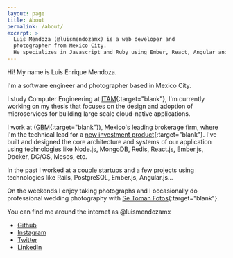```yaml
---
layout: page
title: About
permalink: /about/
excerpt: >
  Luis Mendoza (@luismendozamx) is a web developer and
  photographer from Mexico City.
  He specializes in Javascript and Ruby using Ember, React, Angular and Rails.
---
```


Hi! My name is Luis Enrique Mendoza.

I'm a software engineer and photographer based in Mexico City.

I study Computer Engineering at [ITAM](https://en.wikipedia.org/wiki/Instituto_Tecnol%C3%B3gico_Aut%C3%B3nomo_de_M%C3%A9xico){:target="blank"}, I'm currently working on my thesis that focuses on the design and adoption of microservices for building large scale cloud-native applications. 

I work at ([GBM](http://gbm.com.mx/){:target="blank"}), Mexico's leading brokerage firm, where I'm the technical lead for a [new investment product](https://investify.mx){:target="blank"}. I've built and designed the core architecture and systems of our application using technologies like Node.js, MongoDB, Redis, React.js, Ember.js, Docker, DC/OS, Mesos, etc.

In the past I worked at a [couple](https://www.mercadoni.com.mx) [startups](http://yabit.io/) and a few projects using technologies like Rails, PostgreSQL, Ember.js, Angular.js...

On the weekends I enjoy taking photographs and I occasionally do professional wedding photography with [Se Toman Fotos](http://setomanfotos.com){:target="blank"}.

You can find me around the internet as @luismendozamx

* [Github](https://github.com/luismendozamx)
* [Instagram](https://instagram.com/luismendozamx)
* [Twitter](https://twitter.com/luismendozamx)
* [LinkedIn](https://www.linkedin.com/in/luismendozamx)

